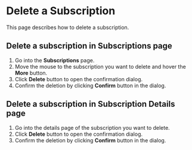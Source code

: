 # Delete a Subscription

This page describes how to delete a subscription.

## Delete a subscription in Subscriptions page

1. Go into the **Subscriptions** page.
2. Move the mouse to the subscription you want to delete and hover the **More** button.
3. Click **Delete** button to open the confirmation dialog.
4. Confirm the deletion by clicking **Confirm** button in the dialog.

## Delete a subscription in Subscription Details page

1. Go into the details page of the subscription you want to delete.
2. Click **Delete** button to open the confirmation dialog.
3. Confirm the deletion by clicking **Confirm** button in the dialog.
